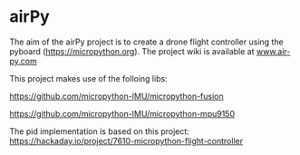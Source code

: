 # airPy

The aim of the airPy project is to create a drone flight controller using the pyboard (https://micropython.org).
The project wiki is available at www.air-py.com

This project makes use of the folloing libs:

https://github.com/micropython-IMU/micropython-fusion

https://github.com/micropython-IMU/micropython-mpu9150

The pid implementation is based on this project:
https://hackaday.io/project/7610-micropython-flight-controller
